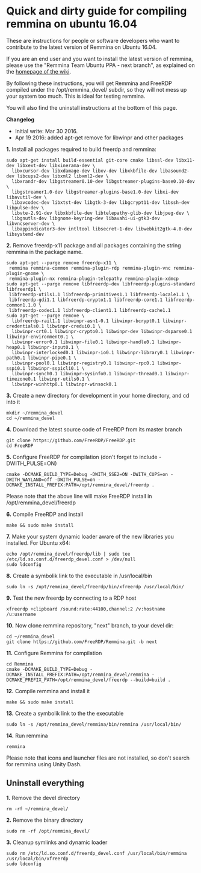 # Quick and dirty guide for compiling remmina on ubuntu 16.04

These are instructions for people or software developers who want to contribute to the latest version of Remmina on Ubuntu 16.04.

If you are an end user and you want to install the latest version of remmina, please use the "Remmina Team Ubuntu PPA - next branch", as explained on the [homepage of the wiki](https://github.com/FreeRDP/Remmina/wiki).

By following these instructions, you will get Remmina and FreeRDP compiled under the /opt/remmina_devel/ subdir, so they will not mess up your system too much. This is ideal for testing remmina.

You will also find the uninstall instructions at the bottom of this page.

**Changelog**
* Initial write: Mar 30 2016.
* Apr 19 2016: added apt-get remove for libwinpr and other packages

**1.** Install all packages required to build freerdp and remmina:
```
sudo apt-get install build-essential git-core cmake libssl-dev libx11-dev libxext-dev libxinerama-dev \
  libxcursor-dev libxdamage-dev libxv-dev libxkbfile-dev libasound2-dev libcups2-dev libxml2 libxml2-dev \
  libxrandr-dev libgstreamer0.10-dev libgstreamer-plugins-base0.10-dev \
  libgstreamer1.0-dev libgstreamer-plugins-base1.0-dev libxi-dev libavutil-dev \
  libavcodec-dev libxtst-dev libgtk-3-dev libgcrypt11-dev libssh-dev libpulse-dev \
  libvte-2.91-dev libxkbfile-dev libtelepathy-glib-dev libjpeg-dev \
  libgnutls-dev libgnome-keyring-dev libavahi-ui-gtk3-dev libvncserver-dev \
  libappindicator3-dev intltool libsecret-1-dev libwebkit2gtk-4.0-dev libsystemd-dev
```
**2.** Remove freerdp-x11 package and all packages containing the string remmina in the package name.
```
sudo apt-get --purge remove freerdp-x11 \
 remmina remmina-common remmina-plugin-rdp remmina-plugin-vnc remmina-plugin-gnome \
 remmina-plugin-nx remmina-plugin-telepathy remmina-plugin-xdmcp
sudo apt-get --purge remove libfreerdp-dev libfreerdp-plugins-standard libfreerdp1 \
 libfreerdp-utils1.1 libfreerdp-primitives1.1 libfreerdp-locale1.1 \
 libfreerdp-gdi1.1 libfreerdp-crypto1.1 libfreerdp-core1.1 libfreerdp-common1.1.0 \
 libfreerdp-codec1.1 libfreerdp-client1.1 libfreerdp-cache1.1
sudo apt-get --purge remove \
  libfreerdp-rail1.1 libwinpr-asn1-0.1 libwinpr-bcrypt0.1 libwinpr-credentials0.1 libwinpr-credui0.1 \
  libwinpr-crt0.1 libwinpr-crypto0.1 libwinpr-dev libwinpr-dsparse0.1 libwinpr-environment0.1 \
  libwinpr-error0.1 libwinpr-file0.1 libwinpr-handle0.1 libwinpr-heap0.1 libwinpr-input0.1 \
  libwinpr-interlocked0.1 libwinpr-io0.1 libwinpr-library0.1 libwinpr-path0.1 libwinpr-pipe0.1 \
  libwinpr-pool0.1 libwinpr-registry0.1 libwinpr-rpc0.1 libwinpr-sspi0.1 libwinpr-sspicli0.1 \
  libwinpr-synch0.1 libwinpr-sysinfo0.1 libwinpr-thread0.1 libwinpr-timezone0.1 libwinpr-utils0.1 \
  libwinpr-winhttp0.1 libwinpr-winsock0.1
```

**3.** Create a new directory for development in your home directory, and cd into it
```
mkdir ~/remmina_devel
cd ~/remmina_devel
```
**4.** Download the latest source code of FreeRDP from its master branch
```
git clone https://github.com/FreeRDP/FreeRDP.git
cd FreeRDP
```
**5.** Configure FreeRDP for compilation (don't forget to include -DWITH_PULSE=ON)
```
cmake -DCMAKE_BUILD_TYPE=Debug -DWITH_SSE2=ON -DWITH_CUPS=on -DWITH_WAYLAND=off -DWITH_PULSE=on -DCMAKE_INSTALL_PREFIX:PATH=/opt/remmina_devel/freerdp .
```
Please note that the above line will make FreeRDP install in /opt/remmina_devel/freerdp

**6.** Compile FreeRDP and install
```
make && sudo make install
```
**7.** Make your system dynamic loader aware of the new libraries you installed. For Ubuntu x64:
```
echo /opt/remmina_devel/freerdp/lib | sudo tee /etc/ld.so.conf.d/freerdp_devel.conf > /dev/null
sudo ldconfig
```

**8.** Create a symbolik link to the executable in /usr/local/bin
```
sudo ln -s /opt/remmina_devel/freerdp/bin/xfreerdp /usr/local/bin/
```
**9.** Test the new freerdp by connecting to a RDP host
```
xfreerdp +clipboard /sound:rate:44100,channel:2 /v:hostname /u:username
```

**10.** Now clone remmina repository, "next" branch, to your devel dir:
```
cd ~/remmina_devel
git clone https://github.com/FreeRDP/Remmina.git -b next
```

**11.** Configure Remmina for compilation
```
cd Remmina
cmake -DCMAKE_BUILD_TYPE=Debug -DCMAKE_INSTALL_PREFIX:PATH=/opt/remmina_devel/remmina -DCMAKE_PREFIX_PATH=/opt/remmina_devel/freerdp --build=build .
```
**12.** Compile remmina and install it
```
make && sudo make install
```
**13.** Create a symbolik link to the the executable
```
sudo ln -s /opt/remmina_devel/remmina/bin/remmina /usr/local/bin/
```
**14.** Run remmina
```
remmina
```
Please note that icons and launcher files are not installed, so don't search for remmina using Unity Dash.

## Uninstall everything
**1.** Remove the devel directory
```
rm -rf ~/remmina_devel/
```
**2.** Remove the binary directory
```
sudo rm -rf /opt/remmina_devel/
```
**3.** Cleanup symlinks and dynamic loader
```
sudo rm /etc/ld.so.conf.d/freerdp_devel.conf /usr/local/bin/remmina /usr/local/bin/xfreerdp
sudo ldconfig
```
